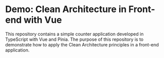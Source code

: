 # Demo: Clean Architecture in Front-end with Vue

This repository contains a simple counter application developed in TypeScript with Vue and Pinia. The purpose of this repository is to demonstrate how to apply the Clean Architecture principles in a front-end application.
